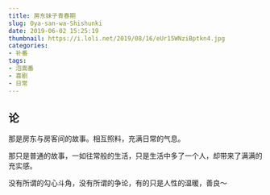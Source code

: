 ```yaml
---
title: 房东妹子青春期
slug: Oya-san-wa-Shishunki
date: 2019-06-02 15:25:19
thumbnail: https://i.loli.net/2019/08/16/eUr15WNziBptkn4.jpg
categories:
- 补番
tags:
- 泡面番
- 喜剧
- 日常
---
```


## 论
那是房东与房客间的故事。相互照料，充满日常的气息。

那只是普通的故事，一如往常般的生活，只是生活中多了一个人，却带来了满满的充实感。

没有所谓的勾心斗角，没有所谓的争论，有的只是人性的温暖，善良～
